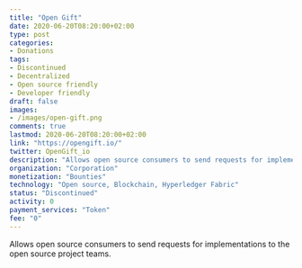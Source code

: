 ```yaml
---
title: "Open Gift"
date: 2020-06-20T08:20:00+02:00
type: post
categories:
- Donations
tags:
- Discontinued
- Decentralized
- Open source friendly
- Developer friendly
draft: false
images:
- /images/open-gift.png
comments: true
lastmod: 2020-06-20T08:20:00+02:00
link: "https://opengift.io/"
twitter: OpenGift_io
description: "Allows open source consumers to send requests for implementations to the open source project teams."
organization: "Corporation"
monetization: "Bounties"
technology: "Open source, Blockchain, Hyperledger Fabric"
status: "Discontinued"
activity: 0
payment_services: "Token"
fee: "0"
---
```


Allows open source consumers to send requests for implementations to the open source project teams.<!--more-->

